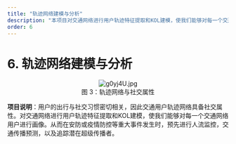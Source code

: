```yaml
---
title: "轨迹网络建模与分析"
description: "本项目对交通网络进行用户轨迹特征提取和KOL建模，使我们能够对每一个交通网络用户进行画像。从而在安防或疫情防控等重大事件发生时，预先进行人流监控，交通传播预测，以及追踪潜在超级传播者。"
order: 6
---
```


# 6. 轨迹网络建模与分析

<div align=center><img src="https://z3.ax1x.com/2021/05/13/g0yj4U.jpg" alt="g0yj4U.jpg" border="0" /></div>

<center>图 3：轨迹网络与社交属性</center>

**项目说明**：用户的出行与社交习惯密切相关，因此交通用户轨迹网络具备社交属性。对交通网络进行用户轨迹特征提取和KOL建模，使我们能够对每一个交通网络用户进行画像。从而在安防或疫情防控等重大事件发生时，预先进行人流监控，交通传播预测，以及追踪潜在超级传播者。
